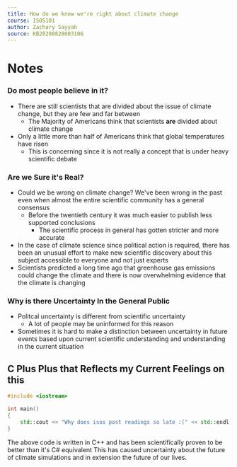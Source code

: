 ```yaml
---
title: How do we know we're right about climate change
course: ISOS101
author: Zachary Sayyah
source: KB20200828003106
---
```


# Notes
### Do most people believe in it?
 - There are still scientists that are divided about the issue of climate change, but they are few and far between
	 - The Majority of Americans think that scientists **are** divided about climate change
 - Only a little more than half of Americans think that global temperatures have risen
	 - This is concerning since it is not really a concept that is under heavy scientific debate


### Are we Sure it's Real?
 - Could we be wrong on climate change? We've been wrong in the past even when almost the entire scientific community has a general consensus
	 - Before the twentieth century it was much easier to publish less supported conclusions
		 - The scientific process in general has gotten stricter and more accurate
 - In the case of climate science since political action is required, there has been an unusual effort to make new scientific discovery about this subject accessible to everyone and not just experts
 - Scientists predicted a long time ago that greenhouse gas emissions could change the climate and there is now overwhelming evidence that the climate is changing
 
 ### Why is there Uncertainty In the General Public
  - Politcal uncertainty is different from scientific uncertainty
	  - A lot of people may be uninformed for this reason
  - Sometimes it is hard to make a distinction between uncertainty in future events based upon current scientific understanding and understanding in the current situation

## C Plus Plus that Reflects my Current Feelings on this

```cpp
#include <iostream>

int main()
{
	std::cout << "Why does isos post readings so late :(" << std::endl;
}
```

The above code is written in C++ and has been scientifically proven to be better than it's C# equivalent This has caused uncertainty about the future of climate simulations and in extension the future of our lives.